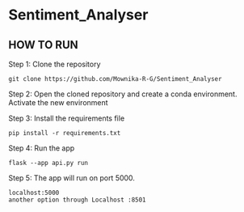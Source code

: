 # Sentiment_Analyser
## HOW TO RUN

Step 1: Clone the repository
```
git clone https://github.com/Mownika-R-G/Sentiment_Analyser
```

Step 2: Open the cloned repository and create a conda environment. Activate the new environment

Step 3: Install the requirements file
```
pip install -r requirements.txt
```

Step 4: Run the app
```
flask --app api.py run
```

Step 5: The app will run on port 5000. 
```
localhost:5000
another option through Localhost :8501 
```
